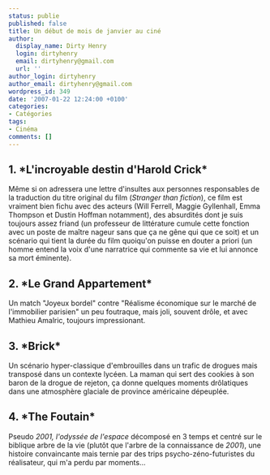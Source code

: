 ```yaml
---
status: publie
published: false
title: Un début de mois de janvier au ciné
author:
  display_name: Dirty Henry
  login: dirtyhenry
  email: dirtyhenry@gmail.com
  url: ''
author_login: dirtyhenry
author_email: dirtyhenry@gmail.com
wordpress_id: 349
date: '2007-01-22 12:24:00 +0100'
categories:
- Catégories
tags:
- Cinéma
comments: []
---
```

<h2>1. *L'incroyable destin d'Harold Crick*</h2>

Même si on adressera une lettre d'insultes aux personnes responsables de la traduction du titre original du film (*Stranger than fiction*), ce film est vraiment bien fichu avec des acteurs (Will Ferrell, Maggie Gyllenhall, Emma Thompson et Dustin Hoffman notamment), des absurdités dont je suis toujours assez friand (un professeur de littérature cumule cette fonction avec un poste de maître nageur sans que ça ne gêne qui que ce soit) et un scénario qui tient la durée du film quoiqu'on puisse en douter a priori (un homme entend la voix d'une narratrice qui commente sa vie et lui annonce sa mort éminente).

<h2>2. *Le Grand Appartement*</h2>

Un match "Joyeux bordel" contre "Réalisme économique sur le marché de l'immobilier parisien" un peu foutraque, mais joli, souvent drôle, et avec Mathieu Amalric, toujours impressionant.

<h2>3. *Brick*</h2>

Un scénario hyper-classique d'embrouilles dans un trafic de drogues mais transposé dans un contexte lycéen. La maman qui sert des cookies à son baron de la drogue de rejeton, ça donne quelques moments drôlatiques dans une atmosphère glaciale de province américaine dépeuplée.

<h2>4. *The Foutain*</h2>

Pseudo *2001, l'odyssée de l'espace* décomposé en 3 temps et centré sur le biblique arbre de la vie (plutôt que l'arbre de la connaissance de *2001*), une histoire convaincante mais ternie par des trips psycho-zéno-futuristes du réalisateur, qui m'a perdu par moments...
